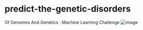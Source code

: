 # predict-the-genetic-disorders
Of Genomes And Genetics : Machine Learning Challenge
![image](https://user-images.githubusercontent.com/17849762/144797080-08277e3e-7438-4873-9a44-ddc293f4057d.png)
